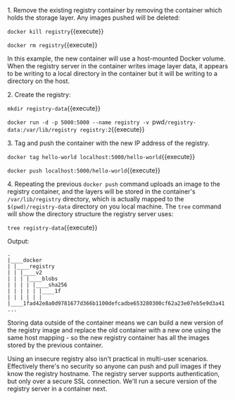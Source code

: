 1\. Remove the existing registry container by removing the container which holds the storage layer. Any images pushed will be deleted:

`docker kill registry`{{execute}}

`docker rm registry`{{execute}}


In this example, the new container will use a host-mounted Docker volume. When the registry server in the container writes image layer data, it appears to be writing to a local directory in the container but it will be writing to a directory on the host.

2\. Create the registry:

`mkdir registry-data`{{execute}}

`docker run -d -p 5000:5000 --name registry -v `pwd`/registry-data:/var/lib/registry registry:2`{{execute}}

3\. Tag and push the container with the new IP address of the registry.

`docker tag hello-world localhost:5000/hello-world`{{execute}}

`docker push localhost:5000/hello-world`{{execute}}


4\. Repeating the previous `docker push` command uploads an image to the registry container, and the layers will be stored in the container's `/var/lib/registry` directory, which is actually mapped to the `$(pwd)/registry-data` directory on you local machine. The `tree` command will show the directory structure the registry server uses:

`tree registry-data`{{execute}}

Output:

```
.
|____docker
| |____registry
| | |____v2
| | | |____blobs
| | | | |____sha256
| | | | | |____1f
| | | | | | |____1fad42e8a0d9781677d366b1100defcadbe653280300cf62a23e07eb5e9d3a41
...
```

Storing data outside of the container means we can build a new version of the registry image and replace the old container with a new one using the same host mapping - so the new registry container has all the images stored by the previous container.

Using an insecure registry also isn't practical in multi-user scenarios. Effectively there's no security so anyone can push and pull images if they know the registry hostname. The registry server supports authentication, but only over a secure SSL connection. We'll run a secure version of the registry server in a container next.